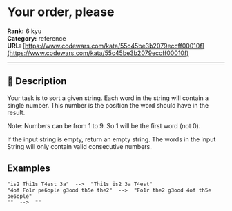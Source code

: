 # Your order,  please

**Rank:** 6 kyu  
**Category:** reference  
**URL:** [https://www.codewars.com/kata/55c45be3b2079eccff00010f](https://www.codewars.com/kata/55c45be3b2079eccff00010f)

---

## 📝 Description

Your task is to sort a given string. Each word in the string will contain a single number. This number is the position the word should have in the result.

Note: Numbers can be from 1 to 9. So 1 will be the first word (not 0).

If the input string is empty, return an empty string.
The words in the input String will only contain valid consecutive numbers.


## Examples

```
"is2 Thi1s T4est 3a"  -->  "Thi1s is2 3a T4est"
"4of Fo1r pe6ople g3ood th5e the2"  -->  "Fo1r the2 g3ood 4of th5e pe6ople"
""  -->  ""
```
